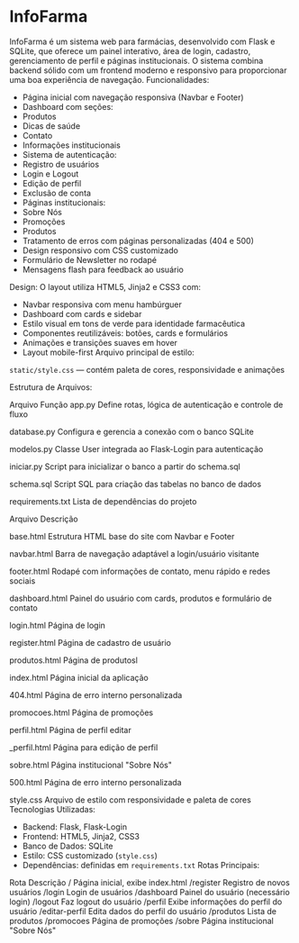 # InfoFarma
InfoFarma é um sistema web para farmácias, desenvolvido com Flask e SQLite, que oferece um painel interativo, área de login, cadastro, gerenciamento de perfil e páginas institucionais. O sistema combina backend sólido com um frontend moderno e responsivo para proporcionar uma boa experiência de navegação.
Funcionalidades:
- Página inicial com navegação responsiva (Navbar e Footer)
- Dashboard com seções:
- Produtos
- Dicas de saúde
- Contato
- Informações institucionais
- Sistema de autenticação:
- Registro de usuários
- Login e Logout
- Edição de perfil
- Exclusão de conta
- Páginas institucionais:
- Sobre Nós
- Promoções
- Produtos
- Tratamento de erros com páginas personalizadas (404 e 500)
- Design responsivo com CSS customizado
- Formulário de Newsletter no rodapé
- Mensagens flash para feedback ao usuário

Design:
O layout utiliza HTML5, Jinja2 e CSS3 com:
- Navbar responsiva com menu hambúrguer
- Dashboard com cards e sidebar
- Estilo visual em tons de verde para identidade farmacêutica
- Componentes reutilizáveis: botões, cards e formulários
- Animações e transições suaves em hover
- Layout mobile-first
Arquivo principal de estilo:

`
static/style.css
`
— contém paleta de cores, responsividade e animações

Estrutura de Arquivos:

Arquivo Função
app.py Define rotas, lógica de autenticação e controle de
fluxo

database.py Configura e gerencia a conexão com o banco
SQLite

modelos.py Classe User integrada ao Flask-Login para
autenticação

iniciar.py Script para inicializar o banco a partir do
schema.sql

schema.sql Script SQL para criação das tabelas no banco de
dados

requirements.txt Lista de dependências do projeto

Arquivo Descrição

base.html Estrutura HTML base do site com Navbar e Footer

navbar.html Barra de navegação adaptável a login/usuário visitante

footer.html Rodapé com informações de contato, menu rápido e redes
sociais

dashboard.html Painel do usuário com cards, produtos e formulário de contato

login.html Página de login

register.html Página de cadastro de usuário

produtos.html Página de produtosl

index.html Página inicial da aplicação

404.html Página de erro interno personalizada

promocoes.html Página de promoções

perfil.html Página de perfil
editar

_perfil.html Página para edição de perfil

sobre.html Página institucional "Sobre Nós"

500.html Página de erro interno personalizada

style.css Arquivo de estilo com responsividade e paleta de cores
Tecnologias Utilizadas:
- Backend: Flask, Flask-Login
- Frontend: HTML5, Jinja2, CSS3
- Banco de Dados: SQLite
- Estilo: CSS customizado (`
style.css
`)
- Dependências: definidas em
`requirements.txt`
Rotas Principais:

Rota Descrição
/ Página inicial, exibe index.html
/register Registro de novos usuários
/login Login de usuários
/dashboard Painel do usuário (necessário login)
/logout Faz logout do usuário
/perfil Exibe informações do perfil do usuário
/editar-perfil Edita dados do perfil do usuário
/produtos Lista de produtos
/promocoes Página de promoções
/sobre Página institucional "Sobre Nós"
